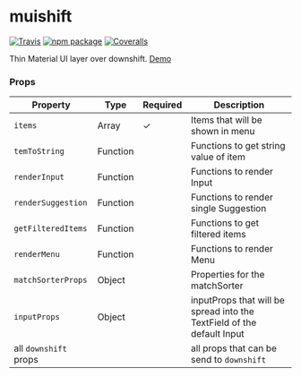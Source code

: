 # muishift

[![Travis][build-badge]][build]
[![npm package][npm-badge]][npm]
[![Coveralls][coveralls-badge]][coveralls]

Thin Material UI layer over downshift. [Demo](https://tarikhuber.github.io/muishift/)


### Props
Property | Type | Required | Description
-------- | ---- | -------- | -----------
`items` | Array | ✓ | Items that will be shown in menu
`temToString` | Function |  | Functions to get string value of item
`renderInput ` | Function |  | Functions to render Input 
`renderSuggestion ` | Function |  | Functions to render single Suggestion
`getFilteredItems ` | Function |  | Functions to get filtered items
`renderMenu ` | Function |  | Functions to render Menu 
`matchSorterProps ` | Object |  | Properties for the matchSorter
`inputProps ` | Object |  | inputProps that will be spread into the TextField of the default Input 
all `downshift` props |  |  | all props that can be send to `downshift`


[build-badge]: https://img.shields.io/travis/user/repo/master.png?style=flat-square
[build]: https://travis-ci.org/user/repo

[npm-badge]: https://img.shields.io/npm/v/npm-package.png?style=flat-square
[npm]: https://www.npmjs.org/package/npm-package

[coveralls-badge]: https://img.shields.io/coveralls/user/repo/master.png?style=flat-square
[coveralls]: https://coveralls.io/github/user/repo
